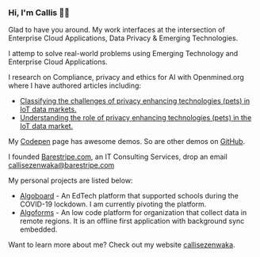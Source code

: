### Hi, I'm Callis 👋🏾

Glad to have you around. My work interfaces at the intersection of Enterprise Cloud Applications, Data Privacy & Emerging Technologies.

I attemp to solve real-world problems using Emerging Technology and Enterprise Cloud Applications.

I research on Compliance, privacy and ethics for AI with Openmined.org where I have authored articles including:
- [Classifying the challenges of privacy enhancing technologies (pets) in IoT data markets.](https://blog.openmined.org/classifying-the-challenges-of-privacy-enhancing-technologies-pets-in-iot-data-markets/)
- [Understanding the role of privacy enhancing technologies (pets) in the IoT data market.](https://blog.openmined.org/understanding-the-role-of-privacy-enhancing-technologies-pets-in-the-iot-data-market/)

My [Codepen](https://codepen.io/callezenwaka) page has awesome demos. So are other demos on [GitHub](https://github.com/callezenwaka).

I founded <a href="https://www.barestrpe.com">Barestripe.com</a>, an IT Consulting Services, drop an email 	
<a href="mailto:callisezenwaka@barestripe.com">callisezenwaka@barestripe.com</a>

My personal projects are listed below:
- [Algoboard](https://www.algoboard.com) - An EdTech platform that supported schools during the COVID-19 lockdown. I am currently pivoting the platform.
- [Algoforms](https://www.algoforms.com) - An low code platform for organization that collect data in remote regions. It is an offline first application with background sync embedded.

Want to learn more about me? Check out my website [callisezenwaka](https://www.callisezenwaka.com).

